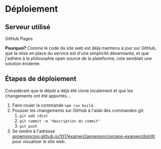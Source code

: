 # Déploiement
## Serveur utilisé
GitHub Pages

**Pourquoi?** Comme le code du site web est déjà maintenu à jour sur GitHub, que la mise en place du service est d'une simplicité désarmante, et que j'adhère à la philosophie open source de la plateforme, cela semblait une solution évidente.

## Étapes de déploiement

Considérant que le dépôt a déjà été cloné localement et que les changements ont été apportés...
1. Faire rouler la commande <code>npm run build</code>.
2. Pousser les changements sur GitHub à l'aide des commandes git:
    1. <code>git add /dist</code>
    2. <code>git commit -m "description du commit"</code>
    3. <code>git push</code>
3. Se rendre à l'adresse [annemoncion.github.io/1017examen2annemoncion/app-examen/dist/#/](https://annemoncion.github.io/1017examen2annemoncion/app-examen/dist/#/) pour visualiser le site web.
